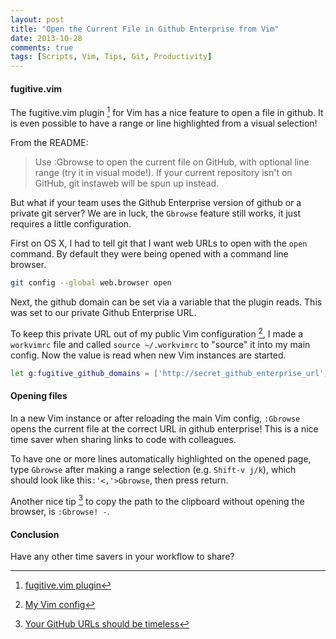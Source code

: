 ```yaml
---
layout: post
title: "Open the Current File in Github Enterprise from Vim"
date: 2013-10-28
comments: true
tags: [Scripts, Vim, Tips, Git, Productivity]
---
```


#### fugitive.vim

The fugitive.vim plugin [^plugin] for Vim has a nice feature to open a file in github. It is even possible to have a range or line highlighted from a visual selection!

From the README:

> Use :Gbrowse to open the current file on GitHub, with optional line range (try it in visual mode!). If your current repository isn't on GitHub, git instaweb will be spun up instead.

But what if your team uses the Github Enterprise version of github or a private git server? We are in luck, the `Gbrowse` feature still works, it just requires a little configuration.

First on OS X, I had to tell git that I want web URLs to open with the `open` command. By default they were being opened with a command line browser.

``` bash
git config --global web.browser open
```

Next, the github domain can be set via a variable that the plugin reads. This was set to our private Github Enterprise URL. 

To keep this private URL out of my public Vim configuration [^vim_config], I made a `workvimrc` file and called `source ~/.workvimrc` to "source" it into my main config. Now the value is read when new Vim instances are started.

``` bash
let g:fugitive_github_domains = ['http://secret_github_enterprise_url']
```

#### Opening files

In a new Vim instance or after reloading the main Vim config, `:Gbrowse` opens the current file at the correct URL in github enterprise! This is a nice time saver when sharing links to code with colleagues. 

To have one or more lines automatically highlighted on the opened page, type `Gbrowse` after making a range selection (e.g. `Shift-v j/k`), which should look like this`:'<,'>Gbrowse`, then press return.

Another nice tip [^tip] to copy the path to the clipboard without opening the browser, is `:Gbrowse! -`.

#### Conclusion

Have any other time savers in your workflow to share?

[^plugin]: [fugitive.vim plugin](https://github.com/tpope/vim-fugitive)

[^vim_config]: [My Vim config](https://github.com/andyatkinson/dotfiles)

[^tip]: [Your GitHub URLs should be timeless](https://coderwall.com/p/j-dlsq)
